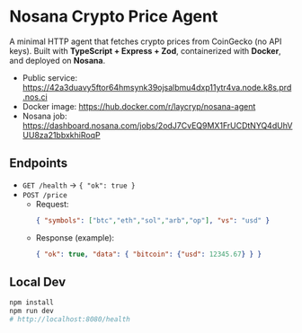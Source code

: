 # Nosana Crypto Price Agent

A minimal HTTP agent that fetches crypto prices from CoinGecko (no API keys).
Built with **TypeScript + Express + Zod**, containerized with **Docker**, and deployed on **Nosana**.

- Public service: https://42a3duavy5ftor64hmsynk39ojsalbmu4dxp11ytr4va.node.k8s.prd.nos.ci
- Docker image: https://hub.docker.com/r/laycryp/nosana-agent
- Nosana job: https://dashboard.nosana.com/jobs/2odJ7CvEQ9MX1FrUCDtNYQ4dUhVUU8za21bbxkhiRoqP

## Endpoints
- `GET /health` → `{ "ok": true }`
- `POST /price`
  - Request:
    ```json
    { "symbols": ["btc","eth","sol","arb","op"], "vs": "usd" }
    ```
  - Response (example):
    ```json
    { "ok": true, "data": { "bitcoin": {"usd": 12345.67} } }
    ```

## Local Dev
```bash
npm install
npm run dev
# http://localhost:8080/health
